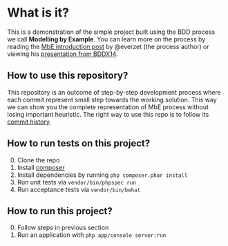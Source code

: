 # What is it?

This is a demonstration of the simple project built using the BDD process we call **Modelling by Example**. You can learn more on the process by reading the [MbE introduction post](http://everzet.com/post/99045129766/introducing-modelling-by-example) by @everzet (the process author) or viewing his [presentation from BDDX14](https://skillsmatter.com/skillscasts/5899-modelling-by-example).

## How to use this repository?

This repository is an outcome of step-by-step development process where each commit represent small step towards the working solution. This way we can show you the complete representation of MbE process without losing important heuristic. The right way to use this repo is to follow its [commit history](https://github.com/MarcelloDuarte/pick-my-talks/commits/master?page=2).

## How to run tests on this project?

0. Clone the repo
1. Install [composer](https://getcomposer.org/doc/00-intro.md#installation-nix)
2. Install dependencies by running `php composer.phar install`
3. Run unit tests via `vendor/bin/phpspec run`
4. Run acceptance tests via `vendor/bin/behat` 

## How to run this project?

0. Follow steps in previous section
1. Run an application with `php app/console server:run`
